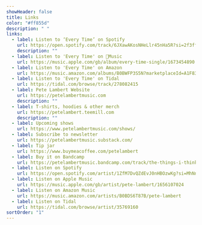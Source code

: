 ```yaml
---
showHeader: false
title: Links
color: "#ff855d"
description: " "
links:
  - label: Listen to ‘Every Time’ on Spotify
    url: https://open.spotify.com/track/6JXawAKosNHeLlr45nHa5R?si=2f3ff79416024e9c
    description: ""
  - label: Listen to 'Every Time' on 🍏Music
    url: https://music.apple.com/gb/album/every-time-single/1673454890
  - label: Listen to 'Every Time' on Amazon
    url: https://music.amazon.com/albums/B0BWFP3S5N?marketplaceId=A1F83G8C2ARO7P&musicTerritory=GB&ref=dm_sh_OMWVayuvfyhmitzCFQSnsu8wd&trackAsin=B0BWFRN182
  - label: Listen to 'Every Time' on Tidal
    url: https://tidal.com/browse/track/278082415
  - label: Pete Lambert Website
    url: https://petelambertmusic.com
    description: ""
  - label: T-shirts, hoodies & other merch
    url: https://petelambert.teemill.com
    description: ""
  - label: Upcoming shows
    url: https://www.petelambertmusic.com/shows/
  - label: Subscribe to newsletter
    url: https://petelambertmusic.substack.com/
  - label: Tip jar
    url: https://www.buymeacoffee.com/petelambert
  - label: Buy it on Bandcamp
    url: https://petelambertmusic.bandcamp.com/track/the-things-i-think
  - label: Listen on Spotify
    url: https://open.spotify.com/artist/1ZfM7DvQZdEvJ0nHBOzwKg?si=MhNnjP3DQKCayjcyKUVx2Q
  - label: Listen on Apple Music
    url: https://music.apple.com/gb/artist/pete-lambert/1656107024
  - label: Listen on Amazon Music
    url: https://music.amazon.com/artists/B0BDS6T87B/pete-lambert
  - label: Listen on Tidal
    url: https://tidal.com/browse/artist/35769160
sortOrder: "1"
---
```

